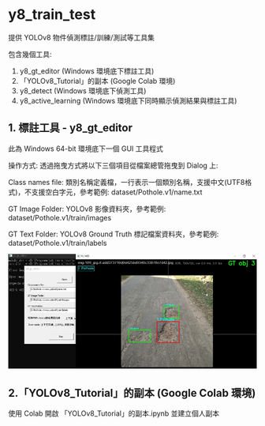 # y8_train_test
提供 YOLOv8 物件偵測標註/訓練/測試等工具集

包含幾個工具:
1. y8_gt_editor (Windows 環境底下標註工具)
2. 「YOLOv8_Tutorial」的副本 (Google Colab 環境)
3. y8_detect (Windows 環境底下偵測工具)
4. y8_active_learning (Windows 環境底下同時顯示偵測結果與標註工具)

## 1. 標註工具 - y8_gt_editor

此為 Windows 64-bit 環境底下一個 GUI 工具程式

操作方式: 透過拖曳方式將以下三個項目從檔案總管拖曳到 Dialog 上:

Class names file: 類別名稱定義檔，一行表示一個類別名稱，支援中文(UTF8格式)，不支援空白字元，參考範例: dataset/Pothole.v1/name.txt

GT Image Folder: YOLOv8 影像資料夾，參考範例: dataset/Pothole.v1/train/images

GT Text Folder: YOLOv8 Ground Truth 標記檔案資料夾，參考範例: dataset/Pothole.v1/train/labels

![](./images/y8_gt_editor.jpg)

## 2.「YOLOv8_Tutorial」的副本 (Google Colab 環境)
使用 Colab 開啟 「YOLOv8_Tutorial」的副本.ipynb 並建立個人副本
